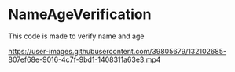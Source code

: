 # NameAgeVerification
This code is made to verify name and age





https://user-images.githubusercontent.com/39805679/132102685-807ef68e-9016-4c7f-9bd1-1408311a63e3.mp4




